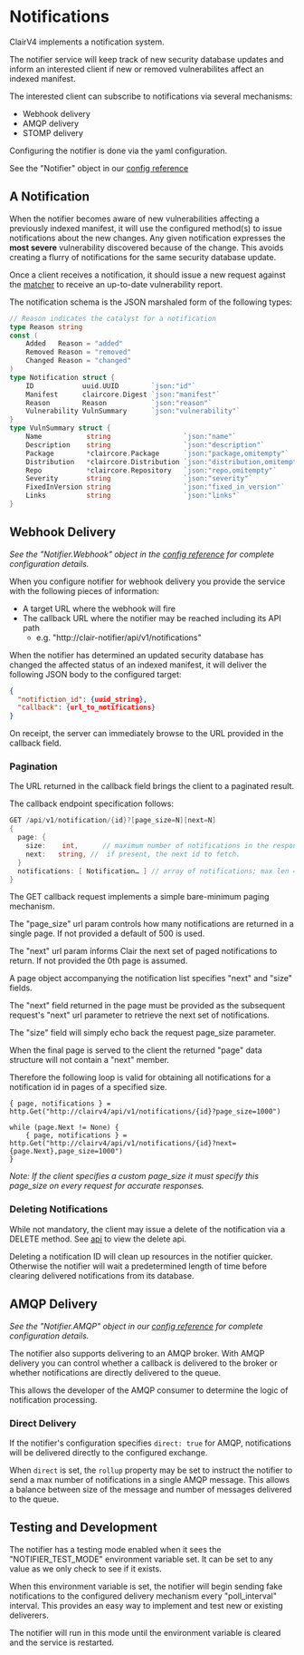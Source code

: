 # Notifications

ClairV4 implements a notification system.

The notifier service will keep track of new security database updates and inform an interested client if new or removed vulnerabilites affect an indexed manifest.

The interested client can subscribe to notifications via several mechanisms:
* Webhook delivery
* AMQP delivery
* STOMP delivery

Configuring the notifier is done via the yaml configuration. 

See the "Notifier" object in our [config reference](../reference/config.md)

## A Notification

When the notifier becomes aware of new vulnerabilities affecting a previously indexed manifest, it will use the configured method(s) to issue notifications about the new changes. Any given notification expresses the **most severe** vulnerability discovered because of the change. This avoids creating a flurry of notifications for the same security database update. 

Once a client receives a notification, it should issue a new request against the [matcher](../reference/matcher.md) to receive an up-to-date vulnerability report.

The notification schema is the JSON marshaled form of the following types:

```go
// Reason indicates the catalyst for a notification
type Reason string
const (
	Added   Reason = "added"
	Removed Reason = "removed"
	Changed Reason = "changed"
)
type Notification struct {
	ID            uuid.UUID        `json:"id"`
	Manifest      claircore.Digest `json:"manifest"`
	Reason        Reason           `json:"reason"`
	Vulnerability VulnSummary      `json:"vulnerability"`
}
type VulnSummary struct {
	Name           string                  `json:"name"`
	Description    string                  `json:"description"`
	Package        *claircore.Package      `json:"package,omitempty"`
	Distribution   *claircore.Distribution `json:"distribution,omitempty"`
	Repo           *claircore.Repository   `json:"repo,omitempty"`
	Severity       string                  `json:"severity"`
	FixedInVersion string                  `json:"fixed_in_version"`
	Links          string                  `json:"links"`
}
```

## Webhook Delivery
*See the "Notifier.Webhook" object in the [config reference](../reference/config.md) for complete configuration details.*

When you configure notifier for webhook delivery you provide the service with the following pieces of information:
* A target URL where the webhook will fire
* The callback URL where the notifier may be reached including its API path
    * e.g. "http://clair-notifier/api/v1/notifications"

When the notifier has determined an updated security database has changed the affected status of an indexed manifest, it will deliver the following JSON body to the configured target:
```json
{
  "notifiction_id": {uuid_string},
  "callback": {url_to_notifications}
}
```

On receipt, the server can immediately browse to the URL provided in the callback field.

### Pagination

The URL returned in the callback field brings the client to a paginated result.

The callback endpoint specification follows:

```go
GET /api/v1/notification/{id}?[page_size=N][next=N]
{
  page: {
    size:    int,      // maximum number of notifications in the response 
    next:   string, //  if present, the next id to fetch.
  }
  notifications: [ Notification… ] // array of notifications; max len == page.size
}
```
The GET callback request implements a simple bare-minimum paging mechanism.

The "page_size" url param controls how many notifications are returned in a single page. 
If not provided a default of 500 is used.

The "next" url param informs Clair the next set of paged notifications to return. If not provided the 0th page is assumed.

A page object accompanying the notification list specifies "next" and "size" fields.

The "next" field returned in the page must be provided as the subsequent request's "next" url parameter to retrieve the next set of notifications.

The "size" field will simply echo back the request page_size parameter.

When the final page is served to the client the returned "page" data structure will not contain a "next" member.

Therefore the following loop is valid for obtaining all notifications for a notification id in pages of a specified size.

```
{ page, notifications } = http.Get("http://clairv4/api/v1/notifications/{id}?page_size=1000")

while (page.Next != None) {
    { page, notifications } = http.Get("http://clairv4/api/v1/notifications/{id}?next={page.Next},page_size=1000")
}
```

*Note: If the client specifies a custom page_size it must specify this page_size on every request for accurate responses.*

### Deleting Notifications

While not mandatory, the client may issue a delete of the notification via a DELETE method. See [api](../howto/api.md) to view the delete api.

Deleting a notification ID will clean up resources in the notifier quicker. Otherwise the notifier will wait a predetermined length of time before clearing delivered notifications from its database.

## AMQP Delivery
*See the "Notifier.AMQP" object in our [config reference](../reference/config.md) for complete configuration details.*

The notifier also supports delivering to an AMQP broker. With AMQP delivery you can control whether a callback is delivered to the broker or whether notifications are directly delivered to the queue.

This allows the developer of the AMQP consumer to determine the logic of notification processing.

### Direct Delivery

If the notifier's configuration specifies `direct: true` for AMQP, notifications will be delivered directly to the configured exchange.

When `direct` is set, the `rollup` property may be set to instruct the notifier to send a max number of notifications in a single AMQP message. This allows a balance between size of the message and number of messages delivered to the queue.

## Testing and Development

The notifier has a testing mode enabled when it sees the "NOTIFIER_TEST_MODE" environment variable set. It can be set to any value as we only check to see if it exists.

When this environment variable is set, the notifier will begin sending fake notifications to the configured delivery mechanism every "poll_interval" interval. This provides an easy way to implement and test new or existing deliverers.

The notifier will run in this mode until the environment variable is cleared and the service is restarted.
